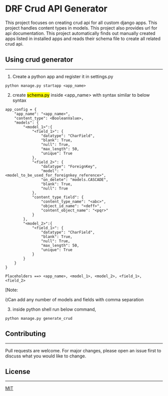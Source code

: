 # DRF Crud API Generator

This project focuses on creating crud api for all custom django apps. This project handles content types in models. This project also provides url for api documentation. This project automatically finds out manually created apps listed in installed apps and reads their schema file to create all related crud api.

## Using crud generator
---
1. Create a python app and register it in settings.py
```
python manage.py startapp <app_name>
```
2. create <mark>schema.py</mark> inside <app_name> with syntax similar to below syntax<br>
```
app_config = {
    "app_name": "<app_name>",
    "content_type": <BooleanValue>,
    "models": {
        "<model_1>":{
            "<field_1>": {
                "datatype": "CharField",
                "blank": True,
                "null": True,
                "max_length": 50,
                "unique": True
            },
            "<field_2>": {
                "datatype": "ForeignKey",
                "model": "<model_to_be_used_for_foreignkey_reference>",
                "on_delete": "models.CASCADE",
                "blank": True,
                "null": True
            },
            "content_type_field": {
                "content_type_name": "<abc>",
                "object_id_name": "<deff>",
                "content_object_name": "<pqr>"             
            }
        },
        "<model_2>":{
            "<field_1>": {
                "datatype": "CharField",
                "blank": True,
                "null": True,
                "max_length": 50,
                "unique": True
            }
        }
    }
}
```
```
Placeholders ==> <app_name>, <model_1>, <model_2>, <field_1>, <field_2>
```
[Note:
 
i)Can add any number of models and fields with comma separation

3. inside python shell run below command,
```
python manage.py generate_crud
```

## Contributing
---
Pull requests are welcome. For major changes, please open an issue first to discuss what you would like to change.


## License
---
[MIT](https://choosealicense.com/licenses/mit/)